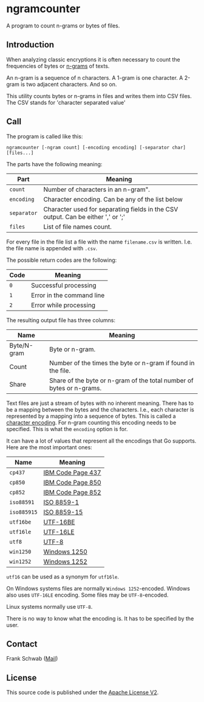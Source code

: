 # ngramcounter

A program to count n-grams or bytes of files.

## Introduction

When analyzing classic encryptions it is often necessary to count the frequencies of bytes or [n-grams](https://en.wikipedia.org/wiki/N-gram) of texts.

An n-gram is a sequence of n characters.
A 1-gram is one character.
A 2-gram is two adjacent characters.
And so on.

This utility counts bytes or n-grams in files and writes them into CSV files.
The CSV stands for 'character separated value'

## Call

The program is called like this:

```
ngramcounter [-ngram count] [-encoding encoding] [-separator char] [files...]
```

The parts have the following meaning:

| Part        | Meaning                                                                          |
|-------------|----------------------------------------------------------------------------------|
| `count`     | Number of characters in an n-gram".                                              |
| `encoding`  | Character encoding. Can be any of the list below                                 |
| `separator` | Character used for separating fields in the CSV output. Can be either ',' or ';' |
| `files`     | List of file names count.                                                        |

For every file in the file list a file with the name `filename.csv` is written.
I.e. the file name is appended with `.csv`.

The possible return codes are the following:

| Code | Meaning                   |
|------|---------------------------|
| `0`  | Successful processing     |
| `1`  | Error in the command line |
| `2`  | Error while processing    |

The resulting output file has three columns:

| Name        | Meaning                                                              |
|-------------|----------------------------------------------------------------------|
| Byte/N-gram | Byte or n-gram.                                                      |
| Count       | Number of the times the byte or n-gram if found in the file.         |
| Share       | Share of the byte or n-gram of the total number of bytes or n-grams. |

Text files are just a stream of bytes with no inherent meaning.
There has to be a mapping between the bytes and the characters.
I.e., each character is represented by a mapping into a sequence of bytes.
This is called a [character encoding](https://en.wikipedia.org/wiki/Character_encoding).
For n-gram counting this encoding needs to be specified.
This is what the `encoding` option is for.

It can have a lot of values that represent all the encodings that Go supports.
Here are the most important ones:

| Name        | Meaning                                                          |
|-------------|------------------------------------------------------------------|
| `cp437`     | [IBM Code Page 437](https://en.wikipedia.org/wiki/Code_page_437) |
| `cp850`     | [IBM Code Page 850](https://en.wikipedia.org/wiki/Code_page_850) |
| `cp852`     | [IBM Code Page 852](https://en.wikipedia.org/wiki/Code_page_852) |
| `iso88591`  | [ISO 8859-1](https://en.wikipedia.org/wiki/ISO/IEC_8859-1)       |
| `iso885915` | [ISO 8859-15](https://en.wikipedia.org/wiki/ISO/IEC_8859-15)     |
| `utf16be`   | [UTF-16BE](https://en.wikipedia.org/wiki/UTF-16)                 |
| `utf16le`   | [UTF-16LE](https://en.wikipedia.org/wiki/UTF-16)                 |
| `utf8`      | [UTF-8](https://en.wikipedia.org/wiki/UTF-8)                     |
| `win1250`   | [Windows 1250](https://en.wikipedia.org/wiki/Windows-1250)       |
| `win1252`   | [Windows 1252](https://en.wikipedia.org/wiki/Windows-1252)       |

`utf16` can be used as a synonym for `utf16le`.

On Windows systems files are normally `Windows 1252`-encoded.
Windows also uses `UTF-16LE` encoding.
Some files may be `UTF-8`-encoded.

Linux systems normally use `UTF-8`.

There is no way to know what the encoding is.
It has to be specified by the user.

## Contact

Frank Schwab ([Mail](mailto:github.sfdhi@slmails.com "Mail"))

## License

This source code is published under the [Apache License V2](https://www.apache.org/licenses/LICENSE-2.0.txt).
